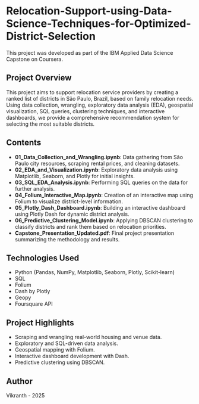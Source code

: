 # Relocation-Support-using-Data-Science-Techniques-for-Optimized-District-Selection

This project was developed as part of the IBM Applied Data Science Capstone on Coursera.

## Project Overview
This project aims to support relocation service providers by creating a ranked list of districts in São Paulo, Brazil, based on family relocation needs. Using data collection, wrangling, exploratory data analysis (EDA), geospatial visualization, SQL queries, clustering techniques, and interactive dashboards, we provide a comprehensive recommendation system for selecting the most suitable districts.

## Contents
- **01_Data_Collection_and_Wrangling.ipynb**: Data gathering from São Paulo city resources, scraping rental prices, and cleaning datasets.
- **02_EDA_and_Visualization.ipynb**: Exploratory data analysis using Matplotlib, Seaborn, and Plotly for initial insights.
- **03_SQL_EDA_Analysis.ipynb**: Performing SQL queries on the data for further analysis.
- **04_Folium_Interactive_Map.ipynb**: Creation of an interactive map using Folium to visualize district-level information.
- **05_Plotly_Dash_Dashboard.ipynb**: Building an interactive dashboard using Plotly Dash for dynamic district analysis.
- **06_Predictive_Clustering_Model.ipynb**: Applying DBSCAN clustering to classify districts and rank them based on relocation priorities.
- **Capstone_Presentation_Updated.pdf**: Final project presentation summarizing the methodology and results.

## Technologies Used
- Python (Pandas, NumPy, Matplotlib, Seaborn, Plotly, Scikit-learn)
- SQL
- Folium
- Dash by Plotly
- Geopy
- Foursquare API

## Project Highlights
- Scraping and wrangling real-world housing and venue data.
- Exploratory and SQL-driven data analysis.
- Geospatial mapping with Folium.
- Interactive dashboard development with Dash.
- Predictive clustering using DBSCAN.

## Author
Vikranth - 2025
